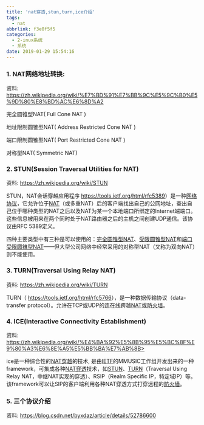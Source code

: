 ```yaml
---
title: 'nat穿透,stun,turn,ice介绍'
tags:
  - nat
abbrlink: f3e0f5f5
categories:
  - 2-inux系统
  - 系统
date: 2019-01-29 15:54:16
---
```


### 1. NAT网络地址转换:  

资料: https://zh.wikipedia.org/wiki/%E7%BD%91%E7%BB%9C%E5%9C%B0%E5%9D%80%E8%BD%AC%E6%8D%A2



完全圆锥型NAT( Full Cone NAT )

地址限制圆锥型NAT( Address Restricted Cone NAT )

端口限制圆锥型NAT( Port Restricted Cone NAT ) 

对称型NAT( Symmetric NAT)

<!-- more -->

### 2. STUN(Session Traversal Utilities for NAT)

资料: <https://zh.wikipedia.org/wiki/STUN>



STUN，NAT会话穿越应用程序 <https://tools.ietf.org/html/rfc5389>）是一种[网络协议](https://zh.wikipedia.org/wiki/%E7%BD%91%E7%BB%9C%E5%8D%8F%E8%AE%AE)，它允许位于[NAT](https://zh.wikipedia.org/wiki/%E7%BD%91%E7%BB%9C%E5%9C%B0%E5%9D%80%E8%BD%AC%E6%8D%A2)（或多重NAT）后的客户端找出自己的公网地址，查出自己位于哪种类型的NAT之后以及NAT为某一个本地端口所绑定的Internet端端口。这些信息被用来在两个同时处于NAT路由器之后的主机之间创建UDP通信。该协议由RFC 5389定义。

四种主要类型中有三种是可以使用的：[完全圆锥型NAT](https://zh.wikipedia.org/w/index.php?title=%E5%AE%8C%E5%85%A8%E5%9C%86%E9%94%A5%E5%9E%8BNAT&action=edit&redlink=1)、[受限圆锥型NAT](https://zh.wikipedia.org/w/index.php?title=%E5%8F%97%E9%99%90%E5%9C%86%E9%94%A5%E5%9E%8BNAT&action=edit&redlink=1)和[端口受限圆锥型NAT](https://zh.wikipedia.org/w/index.php?title=%E7%AB%AF%E5%8F%A3%E5%8F%97%E9%99%90%E5%9C%86%E9%94%A5%E5%9E%8BNAT&action=edit&redlink=1)——但大型公司网络中经常采用的对称型NAT（又称为双向NAT）则不能使用。



### 3. TURN(Traversal Using Relay NAT)

资料:  <https://zh.wikipedia.org/wiki/TURN>



TURN（ <https://tools.ietf.org/html/rfc5766>），是一种数据传输协议（data-transfer protocol）。允许在TCP或UDP的连在线跨越[NAT](https://zh.wikipedia.org/wiki/NAT)或[防火墙](https://zh.wikipedia.org/wiki/%E9%98%B2%E7%81%AB%E5%A2%99)。



### 4. ICE(Interactive Connectivity Establishment) 

资料: https://zh.wikipedia.org/wiki/%E4%BA%92%E5%8B%95%E5%BC%8F%E9%80%A3%E6%8E%A5%E5%BB%BA%E7%AB%8B>



ice是一种综合性的[NAT穿越](https://zh.wikipedia.org/wiki/NAT%E7%A9%BF%E8%B6%8A)的技术, 是由[IETF](https://zh.wikipedia.org/wiki/IETF)的MMUSIC工作组开发出来的一种framework，可集成各种[NAT穿透](https://zh.wikipedia.org/wiki/NAT%E7%A9%BF%E9%80%8F)技术，如[STUN](https://zh.wikipedia.org/wiki/STUN)、[TURN](https://zh.wikipedia.org/wiki/TURN)（Traversal Using Relay NAT，中继NAT实现的穿透）、RSIP（Realm Specific IP，特定域IP）等。该framework可以让SIP的客户端利用各种NAT穿透方式打穿远程的[防火墙](https://zh.wikipedia.org/wiki/%E9%98%B2%E7%81%AB%E5%A2%99)。



### 5. 三个协议介绍

资料:  <https://blog.csdn.net/byxdaz/article/details/52786600>  
